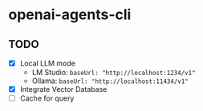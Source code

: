 # openai-agents-cli

## TODO

- [x] Local LLM mode
  - LM Studio: `baseUrl: "http://localhost:1234/v1"`
  - Ollama: `baseUrl: "http://localhost:11434/v1"`
- [x] Integrate Vector Database
- [ ] Cache for query
